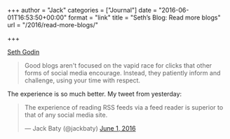 +++
author = "Jack"
categories = ["Journal"]
date = "2016-06-01T16:53:50+00:00"
format = "link"
title = "Seth’s Blog: Read more blogs"
url = "/2016/read-more-blogs/"

+++

[Seth Godin][1]

> Good blogs aren't focused on the vapid race for clicks that other forms of social media encourage. Instead, they patiently inform and challenge, using your time with respect.

The experience is so much better. My tweet from yesterday:

<blockquote class="twitter-tweet" data-width="550">
  <p lang="en" dir="ltr">
    The experience of reading RSS feeds via a feed reader is superior to that of any social media site.
  </p>
  
  <p>
    &mdash; Jack Baty (@jackbaty) <a href="https://twitter.com/jackbaty/status/737799900507701248">June 1, 2016</a>
  </p>
</blockquote>

 [1]: http://sethgodin.typepad.com/seths_blog/2016/06/read-more-blogs.html
